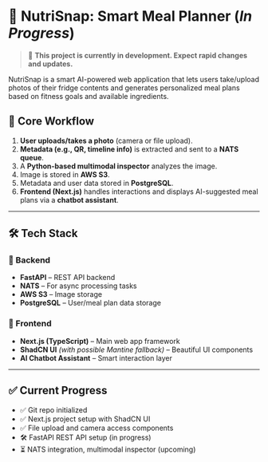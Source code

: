 # 🥗 NutriSnap: Smart Meal Planner  (*In Progress*)

> 🚧 **This project is currently in development. Expect rapid changes and updates.**

NutriSnap is a smart AI-powered web application that lets users take/upload photos of their fridge contents and generates personalized meal plans based on fitness goals and available ingredients.

## 📸 Core Workflow

1. **User uploads/takes a photo** (camera or file upload).
2. **Metadata (e.g., QR, timeline info)** is extracted and sent to a **NATS queue**.
3. A **Python-based multimodal inspector** analyzes the image.
4. Image is stored in **AWS S3**.
5. Metadata and user data stored in **PostgreSQL**.
6. **Frontend (Next.js)** handles interactions and displays AI-suggested meal plans via a **chatbot assistant**.

---

## 🛠️ Tech Stack

### 🧠 Backend
- **FastAPI** – REST API backend
- **NATS** – For async processing tasks
- **AWS S3** – Image storage
- **PostgreSQL** – User/meal plan data storage

### 🎨 Frontend
- **Next.js (TypeScript)** – Main web app framework
- **ShadCN UI** *(with possible Mantine fallback)* – Beautiful UI components
- **AI Chatbot Assistant** – Smart interaction layer

---

## ✅ Current Progress

- ✅ Git repo initialized
- ✅ Next.js project setup with ShadCN UI
- ✅ File upload and camera access components
- 🛠️ FastAPI REST API setup (in progress)
- ⏳ NATS integration, multimodal inspector (upcoming)
